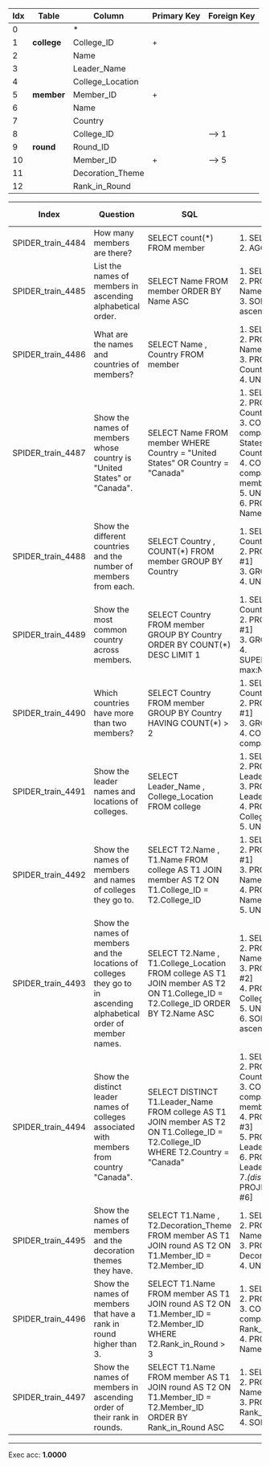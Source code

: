  | Idx | Table      | Column | Primary Key | Foreign Key | 
 | ----------- | ----------- | ----------- | ----------- | ----------- | 
  | 0 |  | * |   |   | 
 | 1 | **college** | College_ID | + |   | 
 | 2 |   | Name |   |   | 
 | 3 |   | Leader_Name |   |   | 
 | 4 |   | College_Location |   |   | 
 | 5 | **member** | Member_ID | + |   | 
 | 6 |   | Name |   |   | 
 | 7 |   | Country |   |   | 
 | 8 |   | College_ID |   | --> 1 | 
 | 9 | **round** | Round_ID |   |   | 
 | 10 |   | Member_ID | + | --> 5 | 
 | 11 |   | Decoration_Theme |   |   | 
 | 12 |   | Rank_in_Round |   |   | 
 
  | Index | Question  | SQL | gold QDMR | pred QDMR | Exec | SQL hardness |
  | ----------- | ----------- | ----------- |  ----------- | ----------- | ----------- | ----------- | 
 | SPIDER_train_4484 | How many members are there? | SELECT count(*) FROM member | 1. SELECT[tbl:​member] <br>2. AGGREGATE[count, #1] <br> | 1. SELECT[tbl:​member] <br>2. AGGREGATE[count, #1] <br> | + | easy | 
  | SPIDER_train_4485 | List the names of members in ascending alphabetical order. | SELECT Name FROM member ORDER BY Name ASC | 1. SELECT[tbl:​member] <br>2. PROJECT[col:​member:​Name, #1] <br>3. SORT[#2, #2, sortdir:​ascending] <br> | 1. SELECT[tbl:​member] <br>2. PROJECT[col:​member:​Name, #1] <br>3. SORT[#2, #2, sortdir:​ascending] <br> | + | easy | 
  | SPIDER_train_4486 | What are the names and countries of members? | SELECT Name ,  Country FROM member | 1. SELECT[tbl:​member] <br>2. PROJECT[col:​member:​Name, #1] <br>3. PROJECT[col:​member:​Country, #1] <br>4. UNION[#2, #3] <br> | 1. SELECT[tbl:​member] <br>2. PROJECT[col:​member:​Name, #1] <br>3. PROJECT[col:​member:​Country, #1] <br>4. UNION[#2, #3] <br> | + | medium | 
  | SPIDER_train_4487 | Show the names of members whose country is "United States" or "Canada". | SELECT Name FROM member WHERE Country  =  "United States" OR Country  =  "Canada" | 1. SELECT[tbl:​member] <br>2. PROJECT[col:​member:​Country, #1] <br>3. COMPARATIVE[#1, #2, comparative:​=:​United States:​col:​member:​Country] <br>4. COMPARATIVE[#1, #2, comparative:​=:​Canada:​col:​member:​Country] <br>5. UNION[#3, #4] <br>6. PROJECT[col:​member:​Name, #5] <br> | 1. SELECT[tbl:​member] <br>2. PROJECT[col:​member:​Country, #1] <br>3. COMPARATIVE[#1, #2, comparative:​=:​United States:​col:​member:​Country] <br>4. COMPARATIVE[#1, #2, comparative:​=:​Canada:​col:​member:​Country] <br>5. UNION[#3, #4] <br>6. PROJECT[col:​member:​Name, #5] <br> | + | medium | 
  | SPIDER_train_4488 | Show the different countries and the number of members from each. | SELECT Country ,  COUNT(*) FROM member GROUP BY Country | 1. SELECT[col:​member:​Country] <br>2. PROJECT[tbl:​member, #1] <br>3. GROUP[count, #2, #1] <br>4. UNION[#1, #3] <br> | 1. SELECT[col:​member:​Country] <br>2. PROJECT[tbl:​member, #1] <br>3. GROUP[count, #2, #1] <br>4. UNION[#1, #3] <br> | + | medium | 
  | SPIDER_train_4489 | Show the most common country across members. | SELECT Country FROM member GROUP BY Country ORDER BY COUNT(*) DESC LIMIT 1 | 1. SELECT[col:​member:​Country] <br>2. PROJECT[tbl:​member, #1] <br>3. GROUP[count, #2, #1] <br>4. SUPERLATIVE[comparative:​max:​None, #1, #3] <br> | 1. SELECT[col:​member:​Country] <br>2. PROJECT[tbl:​member, #1] <br>3. GROUP[count, #2, #1] <br>4. SUPERLATIVE[comparative:​max:​None, #1, #3] <br> | + | hard | 
  | SPIDER_train_4490 | Which countries have more than two members? | SELECT Country FROM member GROUP BY Country HAVING COUNT(*)  >  2 | 1. SELECT[col:​member:​Country] <br>2. PROJECT[tbl:​member, #1] <br>3. GROUP[count, #2, #1] <br>4. COMPARATIVE[#1, #3, comparative:​>:​2] <br> | 1. SELECT[col:​member:​Country] <br>2. PROJECT[tbl:​member, #1] <br>3. GROUP[count, #2, #1] <br>4. COMPARATIVE[#1, #3, comparative:​>:​2] <br> | + | easy | 
  | SPIDER_train_4491 | Show the leader names and locations of colleges. | SELECT Leader_Name ,  College_Location FROM college | 1. SELECT[tbl:​college] <br>2. PROJECT[col:​college:​Leader_Name, #1] <br>3. PROJECT[col:​college:​Leader_Name, #2] <br>4. PROJECT[col:​college:​College_Location, #1] <br>5. UNION[#3, #4] <br> | 1. SELECT[tbl:​college] <br>2. PROJECT[col:​college:​Leader_Name, #1] <br>3. PROJECT[col:​college:​Leader_Name, #2] <br>4. PROJECT[col:​college:​College_Location, #1] <br>5. UNION[#3, #4] <br> | + | medium | 
  | SPIDER_train_4492 | Show the names of members and names of colleges they go to. | SELECT T2.Name ,  T1.Name FROM college AS T1 JOIN member AS T2 ON T1.College_ID  =  T2.College_ID | 1. SELECT[tbl:​member] <br>2. PROJECT[tbl:​college, #1] <br>3. PROJECT[col:​member:​Name, #1] <br>4. PROJECT[col:​college:​Name, #2] <br>5. UNION[#3, #4] <br> | 1. SELECT[tbl:​member] <br>2. PROJECT[tbl:​college, #1] <br>3. PROJECT[col:​member:​Name, #1] <br>4. PROJECT[col:​college:​Name, #2] <br>5. UNION[#3, #4] <br> | + | medium | 
  | SPIDER_train_4493 | Show the names of members and the locations of colleges they go to in ascending alphabetical order of member names. | SELECT T2.Name ,  T1.College_Location FROM college AS T1 JOIN member AS T2 ON T1.College_ID  =  T2.College_ID ORDER BY T2.Name ASC | 1. SELECT[tbl:​member] <br>2. PROJECT[col:​member:​Name, #1] <br>3. PROJECT[tbl:​college, #2] <br>4. PROJECT[col:​college:​College_Location, #3] <br>5. UNION[#2, #4] <br>6. SORT[#5, #2, sortdir:​ascending] <br> | 1. SELECT[tbl:​member] <br>2. PROJECT[col:​member:​Name, #1] <br>3. PROJECT[tbl:​college, #2] <br>4. PROJECT[col:​college:​College_Location, #3] <br>5. UNION[#2, #4] <br>6. SORT[#5, #2, sortdir:​ascending] <br> | + | medium | 
  | SPIDER_train_4494 | Show the distinct leader names of colleges associated with members from country "Canada". | SELECT DISTINCT T1.Leader_Name FROM college AS T1 JOIN member AS T2 ON T1.College_ID  =  T2.College_ID WHERE T2.Country  =  "Canada" | 1. SELECT[tbl:​member] <br>2. PROJECT[col:​member:​Country, #1] <br>3. COMPARATIVE[#1, #2, comparative:​=:​Canada:​col:​member:​Country] <br>4. PROJECT[tbl:​college, #3] <br>5. PROJECT[col:​college:​Leader_Name, #4] <br>6. PROJECT[col:​college:​Leader_Name, #5] <br>7.*(distinct)* PROJECT[distinct #REF, #6] <br> | 1. SELECT[tbl:​member] <br>2. PROJECT[col:​member:​Country, #1] <br>3. COMPARATIVE[#1, #2, comparative:​=:​Canada:​col:​member:​Country] <br>4. PROJECT[tbl:​college, #3] <br>5. PROJECT[col:​college:​Leader_Name, #4] <br>6. PROJECT[col:​college:​Leader_Name, #5] <br>7.*(distinct)* PROJECT[None, #6] <br> | + | medium | 
  | SPIDER_train_4495 | Show the names of members and the decoration themes they have. | SELECT T1.Name ,  T2.Decoration_Theme FROM member AS T1 JOIN round AS T2 ON T1.Member_ID  =  T2.Member_ID | 1. SELECT[tbl:​member] <br>2. PROJECT[col:​member:​Name, #1] <br>3. PROJECT[col:​round:​Decoration_Theme, #1] <br>4. UNION[#2, #3] <br> | 1. SELECT[tbl:​member] <br>2. PROJECT[col:​member:​Name, #1] <br>3. PROJECT[col:​round:​Decoration_Theme, #1] <br>4. UNION[#2, #3] <br> | + | medium | 
  | SPIDER_train_4496 | Show the names of members that have a rank in round higher than 3. | SELECT T1.Name FROM member AS T1 JOIN round AS T2 ON T1.Member_ID  =  T2.Member_ID WHERE T2.Rank_in_Round  >  3 | 1. SELECT[tbl:​member] <br>2. PROJECT[tbl:​round, #1] <br>3. COMPARATIVE[#1, #2, comparative:​>:​3:​col:​round:​Rank_in_Round] <br>4. PROJECT[col:​member:​Name, #3] <br> | 1. SELECT[tbl:​member] <br>2. PROJECT[tbl:​round, #1] <br>3. COMPARATIVE[#1, #2, comparative:​>:​3:​col:​round:​Rank_in_Round] <br>4. PROJECT[col:​member:​Name, #3] <br> | + | medium | 
  | SPIDER_train_4497 | Show the names of members in ascending order of their rank in rounds. | SELECT T1.Name FROM member AS T1 JOIN round AS T2 ON T1.Member_ID  =  T2.Member_ID ORDER BY Rank_in_Round ASC | 1. SELECT[tbl:​member] <br>2. PROJECT[col:​member:​Name, #1] <br>3. PROJECT[col:​round:​Rank_in_Round, #1] <br>4. SORT[#2, #3] <br> | 1. SELECT[tbl:​member] <br>2. PROJECT[col:​member:​Name, #1] <br>3. PROJECT[col:​round:​Rank_in_Round, #1] <br>4. SORT[#2, #3, sortdir:​ascending] <br> | + | medium | 
 ***
 Exec acc: **1.0000**
